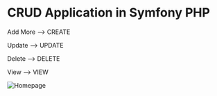 CRUD Application in Symfony PHP
===

Add More --> CREATE

Update   --> UPDATE

Delete   --> DELETE

View     --> VIEW

![Homepage](/https://github.com/lalitmee/CRUD-Symfony/blob/master/Images/homepage.png "Home Page")


